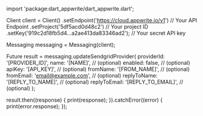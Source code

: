 import 'package:dart_appwrite/dart_appwrite.dart';

Client client = Client()
  .setEndpoint('https://cloud.appwrite.io/v1') // Your API Endpoint
  .setProject('5df5acd0d48c2') // Your project ID
  .setKey('919c2d18fb5d4...a2ae413da83346ad2'); // Your secret API key

Messaging messaging = Messaging(client);

Future result = messaging.updateSendgridProvider(
  providerId: '[PROVIDER_ID]',
  name: '[NAME]', // (optional)
  enabled: false, // (optional)
  apiKey: '[API_KEY]', // (optional)
  fromName: '[FROM_NAME]', // (optional)
  fromEmail: 'email@example.com', // (optional)
  replyToName: '[REPLY_TO_NAME]', // (optional)
  replyToEmail: '[REPLY_TO_EMAIL]', // (optional)
);

result.then((response) {
  print(response);
}).catchError((error) {
  print(error.response);
});

